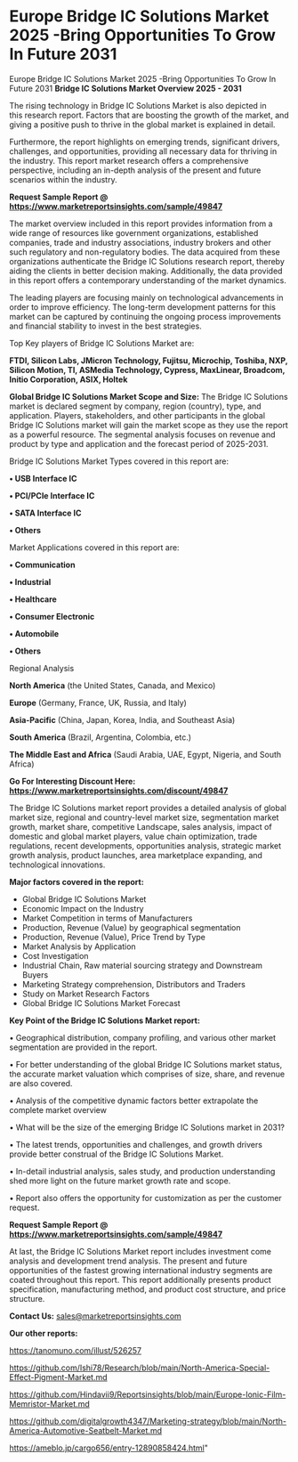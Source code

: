 # Europe Bridge IC Solutions Market 2025 -Bring Opportunities To Grow In Future 2031
Europe Bridge IC Solutions Market 2025 -Bring Opportunities To Grow In Future 2031
<Strong> Bridge IC Solutions Market Overview 2025 - 2031</strong>

The rising technology in Bridge IC Solutions Market is also depicted in this research report. Factors that are boosting the growth of the market, and giving a positive push to thrive in the global market is explained in detail.

Furthermore, the report highlights on emerging trends, significant drivers, challenges, and opportunities, providing all necessary data for thriving in the industry. This report market research offers a comprehensive perspective, including an in-depth analysis of the present and future scenarios within the industry.

<strong>Request Sample Report @ <a href=https://www.marketreportsinsights.com/sample/49847>https://www.marketreportsinsights.com/sample/49847</a></strong>

The market overview included in this report provides information from a wide range of resources like government organizations, established companies, trade and industry associations, industry brokers and other such regulatory and non-regulatory bodies. The data acquired from these organizations authenticate the Bridge IC Solutions research report, thereby aiding the clients in better decision making. Additionally, the data provided in this report offers a contemporary understanding of the market dynamics.

The leading players are focusing mainly on technological advancements in order to improve efficiency. The long-term development patterns for this market can be captured by continuing the ongoing process improvements and financial stability to invest in the best strategies.

Top Key players of Bridge IC Solutions Market are:

<strong>FTDI, Silicon Labs, JMicron Technology, Fujitsu, Microchip, Toshiba, NXP, Silicon Motion, TI, ASMedia Technology, Cypress, MaxLinear, Broadcom, Initio Corporation, ASIX, Holtek</strong>

<strong><b>Global Bridge IC Solutions Market Scope and Size:</b></strong>
The Bridge IC Solutions market is declared segment by company, region (country), type, and application. Players, stakeholders, and other participants in the global Bridge IC Solutions market will gain the market scope as they use the report as a powerful resource. The segmental analysis focuses on revenue and product by type and application and the forecast period of 2025-2031.

Bridge IC Solutions Market Types covered in this report are:

<strong>•  USB Interface IC

•  PCI/PCIe Interface IC

•  SATA Interface IC

•  Others</strong>

Market Applications covered in this report are:

<strong>•  Communication

•  Industrial

•  Healthcare

•  Consumer Electronic

•  Automobile

•  Others</strong> 

Regional Analysis

<strong>North America</strong> (the United States, Canada, and Mexico)

<strong>Europe</strong> (Germany, France, UK, Russia, and Italy)

<strong>Asia-Pacific</strong> (China, Japan, Korea, India, and Southeast Asia)

<strong>South America</strong> (Brazil, Argentina, Colombia, etc.)

<strong>The Middle East and Africa</strong> (Saudi Arabia, UAE, Egypt, Nigeria, and South Africa)

<strong>Go For Interesting Discount Here: <a href=https://www.marketreportsinsights.com/discount/49847>https://www.marketreportsinsights.com/discount/49847</a></strong>

The Bridge IC Solutions market report provides a detailed analysis of global market size, regional and country-level market size, segmentation market growth, market share, competitive Landscape, sales analysis, impact of domestic and global market players, value chain optimization, trade regulations, recent developments, opportunities analysis, strategic market growth analysis, product launches, area marketplace expanding, and technological innovations.

<strong><b>Major factors covered in the report:</b></strong>
<ul>
  <li>Global Bridge IC Solutions Market </li>
  <li>Economic Impact on the Industry</li>
  <li>Market Competition in terms of Manufacturers</li>
  <li>Production, Revenue (Value) by geographical segmentation</li>
  <li>Production, Revenue (Value), Price Trend by Type</li>
  <li>Market Analysis by Application</li>
  <li>Cost Investigation</li>
  <li>Industrial Chain, Raw material sourcing strategy and Downstream Buyers</li>
  <li>Marketing Strategy comprehension, Distributors and Traders</li>
  <li>Study on Market Research Factors</li>
  <li>Global Bridge IC Solutions Market Forecast</li>
</ul>

<strong><b>Key Point of the Bridge IC Solutions Market report:</b></strong>

• Geographical distribution, company profiling, and various other market segmentation are provided in the report.

• For better understanding of the global Bridge IC Solutions market status, the accurate market valuation which comprises of size, share, and revenue are also covered.

• Analysis of the competitive dynamic factors better extrapolate the complete market overview

• What will be the size of the emerging Bridge IC Solutions market in 2031?

• The latest trends, opportunities and challenges, and growth drivers provide better construal of the Bridge IC Solutions Market.

• In-detail industrial analysis, sales study, and production understanding shed more light on the future market growth rate and scope.

• Report also offers the opportunity for customization as per the customer request.

<strong>Request Sample Report @ <a href=https://www.marketreportsinsights.com/sample/49847>https://www.marketreportsinsights.com/sample/49847</a></strong>

At last, the Bridge IC Solutions Market report includes investment come analysis and development trend analysis. The present and future opportunities of the fastest growing international industry segments are coated throughout this report. This report additionally presents product specification, manufacturing method, and product cost structure, and price structure.

<strong>Contact Us:</strong>
sales@marketreportsinsights.com

<strong>Our other reports:</strong>

<a href=https://tanomuno.com/illust/526257>https://tanomuno.com/illust/526257</a>

<a href=https://github.com/Ishi78/Research/blob/main/North-America-Special-Effect-Pigment-Market.md>https://github.com/Ishi78/Research/blob/main/North-America-Special-Effect-Pigment-Market.md</a>

<a href=https://github.com/Hindavii9/Reportsinsights/blob/main/Europe-Ionic-Film-Memristor-Market.md>https://github.com/Hindavii9/Reportsinsights/blob/main/Europe-Ionic-Film-Memristor-Market.md</a>

<a href=https://github.com/digitalgrowth4347/Marketing-strategy/blob/main/North-America-Automotive-Seatbelt-Market.md>https://github.com/digitalgrowth4347/Marketing-strategy/blob/main/North-America-Automotive-Seatbelt-Market.md</a>

<a href=https://ameblo.jp/cargo656/entry-12890858424.html>https://ameblo.jp/cargo656/entry-12890858424.html</a>"
